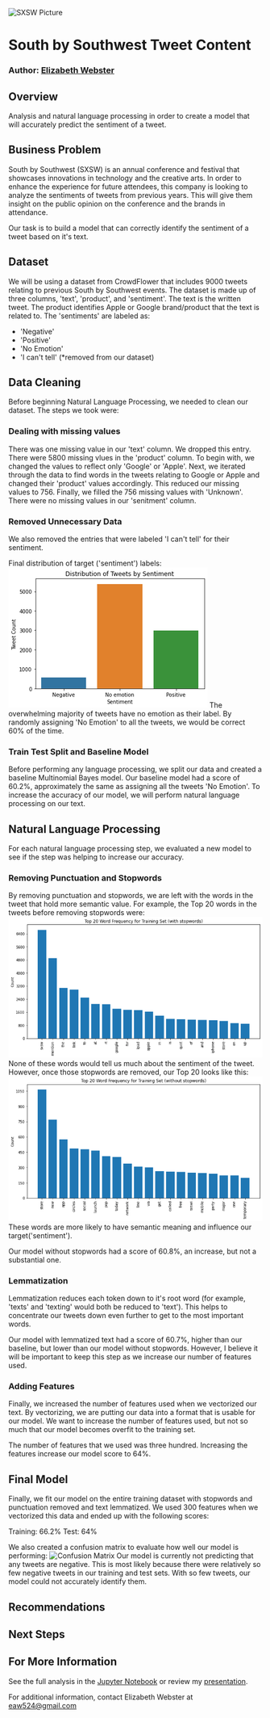 ![SXSW Picture]()

# South by Southwest Tweet Content

### Author: [Elizabeth Webster](https://github.com/elizabeth524)

## Overview

Analysis and natural language processing in order to create a model that will accurately predict the sentiment of a tweet.

## Business Problem

South by Southwest (SXSW) is an annual conference and festival that showcases innovations in technology and the creative arts.  In order to enhance the experience for future attendees, this company is looking to analyze the sentiments of tweets from previous years. This will give them insight on the public opinion on the conference and the brands in attendance.

Our task is to build a model that can correctly identify the sentiment of a tweet based on it's text.

## Dataset

We will be using a dataset from CrowdFlower that includes 9000 tweets relating to previous South by Southwest events. The dataset is made up of three columns, 'text', 'product', and 'sentiment'. 
The text is the written tweet.
The product identifies Apple or Google brand/product that the text is related to.
The 'sentiments' are labeled as:

* 'Negative' 
* 'Positive'
* 'No Emotion' 
* 'I can't tell' (*removed from our dataset)

## Data Cleaning

Before beginning Natural Language Processing, we needed to clean our dataset.  The steps we took were:

### Dealing with missing values
There was one missing value in our 'text' column.  We dropped this entry.
There were 5800 missing vlues in the 'product' column.  To begin with, we changed the values to reflect only 'Google' or 'Apple'.  Next, we iterated through the data to find words in the tweets relating to Google or Apple and changed their 'product' values accordingly.  This reduced our missing values to 756.  Finally, we filled the 756 missing values with 'Unknown'.
There were no missing values in our 'senitment' column.

### Removed Unnecessary Data
We also removed the entries that were labeled 'I can't tell' for their sentiment.

Final distribution of target ('sentiment') labels:
![Tweets by Sentiment](https://github.com/elizabeth524/Phase-4-Project/blob/main/Images/Sentiment%20Distribution.png)
The overwhelming majority of tweets have no emotion as their label.  By randomly assigning 'No Emotion' to all the tweets, we would be correct 60% of the time.

### Train Test Split and Baseline Model
Before performing any language processing, we split our data and created a baseline Multinomial Bayes model.  Our baseline model had a score of 60.2%, approximately the same as assigning all the tweets 'No Emotion'.  To increase the accuracy of our model, we will perform natural language processing on our text.

## Natural Language Processing

For each natural language processing step, we evaluated a new model to see if the step was helping to increase our accuracy.

### Removing Punctuation and Stopwords

By removing punctuation and stopwords, we are left with the words in the tweet that hold more semantic value.  For example, the Top 20 words in the tweets before removing stopwords were:
![Top 20 with Stopwords](https://github.com/elizabeth524/Phase-4-Project/blob/main/Images/Top20withstopwords.png)
None of these words would tell us much about the sentiment of the tweet.  However, once those stopwords are removed, our Top 20 looks like this:
![Top 20 without Stopwords](https://github.com/elizabeth524/Phase-4-Project/blob/main/Images/Top20withoutstopwords.png)
These words are more likely to have semantic meaning and influence our target('sentiment').

Our model without stopwords had a score of 60.8%, an increase, but not a substantial one.

### Lemmatization

Lemmatization reduces each token down to it's root word (for example, 'texts' and 'texting' would both be reduced to 'text'). This helps to concentrate our tweets down even further to get to the most important words.

Our model with lemmatized text had a score of 60.7%, higher than our baseline, but lower than our model without stopwords.  However, I believe it will be important to keep this step as we increase our number of features used.

### Adding Features

Finally, we increased the number of features used when we vectorized our text.  By vectorizing, we are putting our data into a format that is usable for our model.  We want to increase the number of features used, but not so much that our model becomes overfit to the training set.

The number of features that we used was three hundred.  Increasing the features increase our model score to 64%.

## Final Model

Finally, we fit our model on the entire training dataset with stopwords and punctuation removed and text lemmatized.  We used 300 features when we vectorized this data and ended up with the following scores:

Training: 66.2%
Test: 64%

We also created a confusion matrix to evaluate how well our model is performing:
![Confusion Matrix]()
Our model is currently not predicting that any tweets are negative.  This is most likely because there were relatively so few negative tweets in our training and test sets.  With so few tweets, our model could not accurately identify them.

## Recommendations



## Next Steps



## For More Information

See the full analysis in the [Jupyter Notebook](https://github.com/elizabeth524/Phase-4-Project/blob/main/SXSW_Data.ipynb) or review my [presentation]().

For additional information, contact Elizabeth Webster at [eaw524@gmail.com](eaw524@gmail.com)